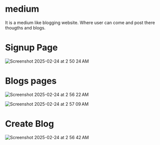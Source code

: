 # medium
It is a medium like blogging website. 
Where user can come and post there thougths and blogs.

# Signup Page
![Screenshot 2025-02-24 at 2 50 24 AM](https://github.com/user-attachments/assets/edf3dfbd-5218-4bca-a549-2061c810c543)

# Blogs pages
![Screenshot 2025-02-24 at 2 56 22 AM](https://github.com/user-attachments/assets/1c1c7514-1e29-4ed3-9d41-49c2d010086f)

![Screenshot 2025-02-24 at 2 57 09 AM](https://github.com/user-attachments/assets/5a46c5ca-de76-4ffc-97bd-a9a45a453286)

# Create Blog
![Screenshot 2025-02-24 at 2 56 42 AM](https://github.com/user-attachments/assets/99683fca-9111-4d2d-b53c-5ff8688adc52)

